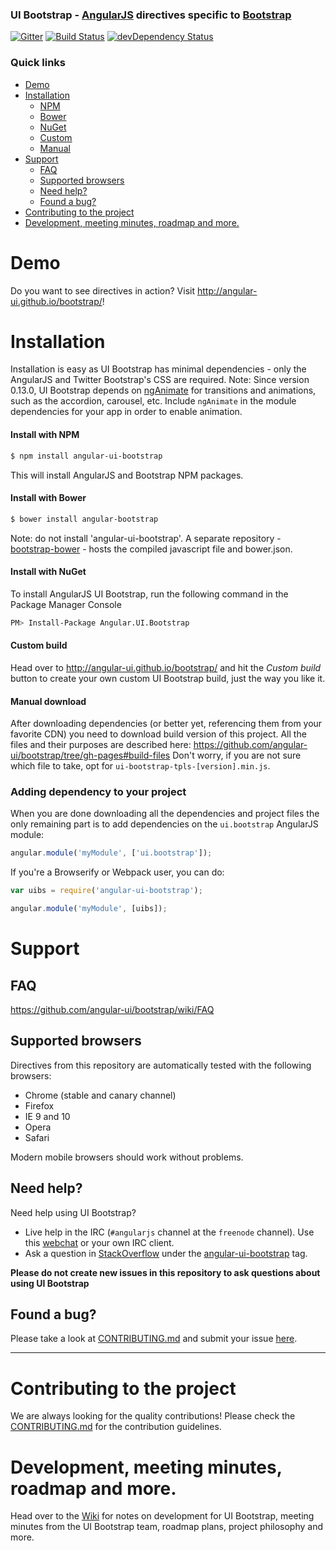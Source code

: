 ### UI Bootstrap - [AngularJS](http://angularjs.org/) directives specific to [Bootstrap](http://getbootstrap.com)

[![Gitter](https://badges.gitter.im/Join%20Chat.svg)](https://gitter.im/angular-ui/bootstrap?utm_source=badge&utm_medium=badge&utm_campaign=pr-badge&utm_content=badge)
[![Build Status](https://secure.travis-ci.org/angular-ui/bootstrap.svg)](http://travis-ci.org/angular-ui/bootstrap)
[![devDependency Status](https://david-dm.org/angular-ui/bootstrap/dev-status.svg?branch=master)](https://david-dm.org/angular-ui/bootstrap#info=devDependencies)

### Quick links
- [Demo](#demo)
- [Installation](#installation)
    - [NPM](#install-with-npm)
    - [Bower](#install-with-bower)
    - [NuGet](#install-with-nuget)
    - [Custom](#custom-build)
    - [Manual](#manual-download)
- [Support](#support)
    - [FAQ](#faq)
    - [Supported browsers](#supported-browsers)
    - [Need help?](#need-help)
    - [Found a bug?](#found-a-bug)
- [Contributing to the project](#contributing-to-the-project)
- [Development, meeting minutes, roadmap and more.](#development-meeting-minutes-roadmap-and-more)


# Demo

Do you want to see directives in action? Visit http://angular-ui.github.io/bootstrap/!

# Installation

Installation is easy as UI Bootstrap has minimal dependencies - only the AngularJS and Twitter Bootstrap's CSS are required.
Note: Since version 0.13.0, UI Bootstrap depends on [ngAnimate](https://docs.angularjs.org/api/ngAnimate) for transitions and animations, such as the accordion, carousel, etc. Include `ngAnimate` in the module dependencies for your app in order to enable animation.

#### Install with NPM

```sh
$ npm install angular-ui-bootstrap
```

This will install AngularJS and Bootstrap NPM packages.

#### Install with Bower
```sh
$ bower install angular-bootstrap
```

Note: do not install 'angular-ui-bootstrap'.  A separate repository - [bootstrap-bower](https://github.com/angular-ui/bootstrap-bower) - hosts the compiled javascript file and bower.json.

#### Install with NuGet
To install AngularJS UI Bootstrap, run the following command in the Package Manager Console

```sh
PM> Install-Package Angular.UI.Bootstrap
```

#### Custom build

Head over to http://angular-ui.github.io/bootstrap/ and hit the *Custom build* button to create your own custom UI Bootstrap build, just the way you like it.

#### Manual download

After downloading dependencies (or better yet, referencing them from your favorite CDN) you need to download build version of this project. All the files and their purposes are described here:
https://github.com/angular-ui/bootstrap/tree/gh-pages#build-files
Don't worry, if you are not sure which file to take, opt for `ui-bootstrap-tpls-[version].min.js`.

### Adding dependency to your project

When you are done downloading all the dependencies and project files the only remaining part is to add dependencies on the `ui.bootstrap` AngularJS module:

```js
angular.module('myModule', ['ui.bootstrap']);
```

If you're a Browserify or Webpack user, you can do:

```js
var uibs = require('angular-ui-bootstrap');

angular.module('myModule', [uibs]);
```

# Support

## FAQ

https://github.com/angular-ui/bootstrap/wiki/FAQ

## Supported browsers

Directives from this repository are automatically tested with the following browsers:
* Chrome (stable and canary channel)
* Firefox
* IE 9 and 10
* Opera
* Safari

Modern mobile browsers should work without problems.


## Need help?
Need help using UI Bootstrap?

* Live help in the IRC (`#angularjs` channel at the `freenode` channel). Use this [webchat](https://webchat.freenode.net/) or your own IRC client.
* Ask a question in [StackOverflow](http://stackoverflow.com/) under the [angular-ui-bootstrap](http://stackoverflow.com/questions/tagged/angular-ui-bootstrap) tag.

**Please do not create new issues in this repository to ask questions about using UI Bootstrap**

## Found a bug?
Please take a look at [CONTRIBUTING.md](CONTRIBUTING.md#you-think-youve-found-a-bug) and submit your issue [here](https://github.com/angular-ui/bootstrap/issues/new).


----


# Contributing to the project

We are always looking for the quality contributions! Please check the [CONTRIBUTING.md](CONTRIBUTING.md) for the contribution guidelines.

# Development, meeting minutes, roadmap and more.

Head over to the [Wiki](https://github.com/angular-ui/bootstrap/wiki) for notes on development for UI Bootstrap, meeting minutes from the UI Bootstrap team, roadmap plans, project philosophy and more.
